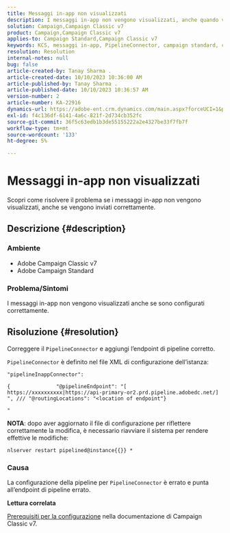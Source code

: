 ```yaml
---
title: Messaggi in-app non visualizzati
description: I messaggi in-app non vengono visualizzati, anche quando vengono inviati correttamente.
solution: Campaign,Campaign Classic v7
product: Campaign,Campaign Classic v7
applies-to: Campaign Standard,Campaign Classic v7
keywords: KCS, messaggi in-app, PipelineConnector, campaign standard, campaign classic, non visualizzato
resolution: Resolution
internal-notes: null
bug: false
article-created-by: Tanay Sharma .
article-created-date: 10/10/2023 10:36:00 AM
article-published-by: Tanay Sharma .
article-published-date: 10/10/2023 10:36:57 AM
version-number: 2
article-number: KA-22916
dynamics-url: https://adobe-ent.crm.dynamics.com/main.aspx?forceUCI=1&pagetype=entityrecord&etn=knowledgearticle&id=e9409bc8-5867-ee11-9ae7-6045bd0063aa
exl-id: f4c136df-6141-4a6c-821f-2d734cb352fc
source-git-commit: 36f5c63edb1b3de55155222a2e4327be33f7fb7f
workflow-type: tm+mt
source-wordcount: '133'
ht-degree: 5%

---
```


# Messaggi in-app non visualizzati


Scopri come risolvere il problema se i messaggi in-app non vengono visualizzati, anche se vengono inviati correttamente.

## Descrizione {#description}


### Ambiente

- Adobe Campaign Classic v7
- Adobe Campaign Standard




### Problema/Sintomi

I messaggi in-app non vengono visualizzati anche se sono configurati correttamente.


## Risoluzione {#resolution}


Correggere il `PipelineConnector` e aggiungi l’endpoint di pipeline corretto.

`PipelineConnector` è definito nel file XML di configurazione dell’istanza:




```
"pipelineInappConnector":

{               "@pipelineEndpoint": "[ https://xxxxxxxxxx|https://api-primary-or2.prd.pipeline.adobedc.net/] ", /// "@routingLocations": "<location of endpoint"}

"
```




<b>NOTA</b>: dopo aver aggiornato il file di configurazione per riflettere correttamente la modifica, è necessario riavviare il sistema per rendere effettive le modifiche:

`nlserver restart pipelined@instance{{}} *`



### Causa

La configurazione della pipeline per `PipelineConnector` è errato e punta all’endpoint di pipeline errato.



<b>Lettura correlata</b>

[Prerequisiti per la configurazione](https://experienceleague.adobe.com/docs/campaign-classic/using/integrating-with-adobe-experience-cloud/experience-triggers/configuring-pipeline.html#prerequisites) nella documentazione di Campaign Classic v7.
